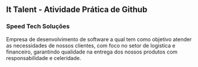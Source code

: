 ## It Talent - Atividade Prática de Github

### Speed Tech Soluções

Empresa de desenvolvimento de software a qual tem como objetivo atender as necessidades de nossos clientes, com foco no setor de logistica e financeiro, garantindo qualidade na entrega dos nossos produtos com responsabilidade e celeridade.


